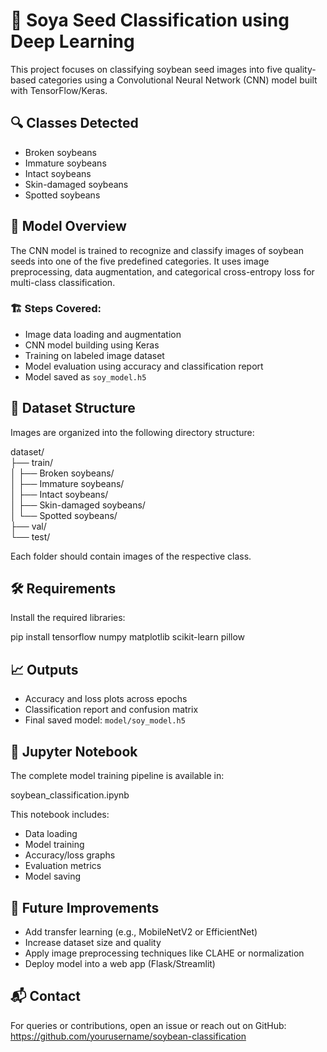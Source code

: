 # 🌱 Soya Seed Classification using Deep Learning

This project focuses on classifying soybean seed images into five quality-based categories using a Convolutional Neural Network (CNN) model built with TensorFlow/Keras.

## 🔍 Classes Detected
- Broken soybeans  
- Immature soybeans  
- Intact soybeans  
- Skin-damaged soybeans  
- Spotted soybeans

## 🧠 Model Overview
The CNN model is trained to recognize and classify images of soybean seeds into one of the five predefined categories. It uses image preprocessing, data augmentation, and categorical cross-entropy loss for multi-class classification.

### 🏗️ Steps Covered:
- Image data loading and augmentation  
- CNN model building using Keras  
- Training on labeled image dataset  
- Model evaluation using accuracy and classification report  
- Model saved as `soy_model.h5`

## 📁 Dataset Structure
Images are organized into the following directory structure:

dataset/  
├── train/  
│   ├── Broken soybeans/  
│   ├── Immature soybeans/  
│   ├── Intact soybeans/  
│   ├── Skin-damaged soybeans/  
│   └── Spotted soybeans/  
├── val/  
└── test/

Each folder should contain images of the respective class.

## 🛠️ Requirements
Install the required libraries:

pip install tensorflow numpy matplotlib scikit-learn pillow

## 📈 Outputs
- Accuracy and loss plots across epochs  
- Classification report and confusion matrix  
- Final saved model: `model/soy_model.h5`

## 📓 Jupyter Notebook
The complete model training pipeline is available in:

soybean_classification.ipynb

This notebook includes:  
- Data loading  
- Model training  
- Accuracy/loss graphs  
- Evaluation metrics  
- Model saving

## 🚀 Future Improvements
- Add transfer learning (e.g., MobileNetV2 or EfficientNet)  
- Increase dataset size and quality  
- Apply image preprocessing techniques like CLAHE or normalization  
- Deploy model into a web app (Flask/Streamlit)

## 📬 Contact
For queries or contributions, open an issue or reach out on GitHub:  
https://github.com/yourusername/soybean-classification

